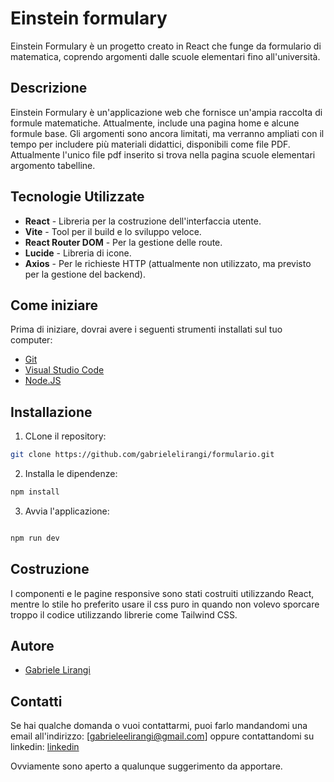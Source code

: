 # Einstein formulary

Einstein Formulary è un progetto creato in React che funge da formulario di matematica, coprendo argomenti dalle scuole elementari fino all'università.

## Descrizione

Einstein Formulary è un'applicazione web che fornisce un'ampia raccolta di formule matematiche. Attualmente, include una pagina home e alcune formule base. Gli argomenti sono ancora limitati, ma verranno ampliati con il tempo per includere più materiali didattici, disponibili come file PDF. Attualmente l'unico file pdf inserito si trova nella pagina scuole elementari argomento tabelline.

## Tecnologie Utilizzate

- **React** - Libreria per la costruzione dell'interfaccia utente.
- **Vite** - Tool per il build e lo sviluppo veloce.
- **React Router DOM** - Per la gestione delle route.
- **Lucide** - Libreria di icone.
- **Axios** - Per le richieste HTTP (attualmente non utilizzato, ma previsto per la gestione del backend).

## Come iniziare

Prima di iniziare, dovrai avere i seguenti strumenti installati sul tuo computer:

- [Git](https://git-scm.com/downloads)
- [Visual Studio Code](https://code.visualstudio.com/Download)
- [Node.JS](https://nodejs.org/en/download)

## Installazione

1. CLone il repository:

```bash
git clone https://github.com/gabrielelirangi/formulario.git

```

2. Installa le dipendenze:

```bash
npm install

```

3. Avvia l'applicazione:

```bash

npm run dev
```


## Costruzione
I componenti e le pagine responsive sono stati costruiti utilizzando React, mentre lo stile ho preferito usare il css puro in quando non volevo sporcare troppo il codice utilizzando librerie come Tailwind CSS.


## Autore
- [Gabriele Lirangi](https://github.com/gabrielelirangi)

## Contatti
Se hai qualche domanda o vuoi contattarmi, puoi farlo mandandomi una email all'indirizzo: [gabrieleelirangi@gmail.com] oppure contattandomi su linkedin: [linkedin](https://www.linkedin.com/in/gabriele-lirangi-500a542a5/)

Ovviamente sono aperto a qualunque suggerimento da apportare.






